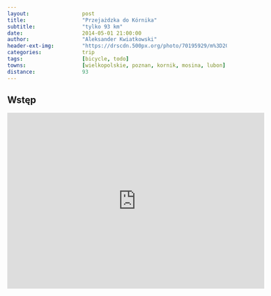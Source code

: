 ```yaml
---
layout:                 post
title:                  "Przejażdzka do Kórnika"
subtitle:               "tylko 93 km"
date:                   2014-05-01 21:00:00
author:                 "Aleksander Kwiatkowski"
header-ext-img:         "https://drscdn.500px.org/photo/70195929/m%3D2048/fc4e0a58e418db923d890481d6570b18"
categories:             trip
tags:                   [bicycle, todo]
towns:                  [wielkopolskie, poznan, kornik, mosina, lubon]
distance:               93
---
```


Wstęp
-----

<iframe height='405' width='590' frameborder='0' allowtransparency='true' scrolling='no' src='https://www.strava.com/activities/137168469/embed/c8845a53bcf71822d374f4f23cdfe2f1e20fd5ca'></iframe>


